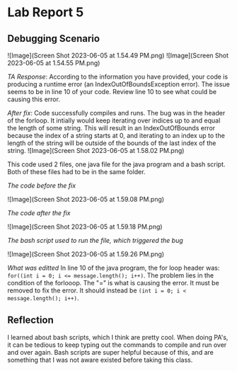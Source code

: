 # Lab Report 5

## Debugging Scenario

![Image](Screen Shot 2023-06-05 at 1.54.49 PM.png)
![Image](Screen Shot 2023-06-05 at 1.54.55 PM.png)

*TA Response*: According to the information you have provided, your code is producing a runtime error (an IndexOutOfBoundsException error). The issue seems to be in line 10 of your code. Review line 10 to see what could be causing this error. 

*After fix*: Code successfully compiles and runs. The bug was in the header of the forloop. It intially would keep iterating over indices up to and equal the length of some string. This will result in an IndexOutOfBounds error because the index of a string starts at 0, and iterating to an index up to the length of the string will be outside of the bounds of the last index of the string. 
![Image](Screen Shot 2023-06-05 at 1.58.02 PM.png)

This code used 2 files, one java file for the java program and a bash script. Both of these files had to be in the same folder.

*The code before the fix*

![Image](Screen Shot 2023-06-05 at 1.59.08 PM.png)

*The code after the fix*

![Image](Screen Shot 2023-06-05 at 1.59.18 PM.png)

*The bash script used to run the file, which triggered the bug*

![Image](Screen Shot 2023-06-05 at 1.59.26 PM.png)

*What was editted*
In line 10 of the java program, the for loop header was: `for((int i = 0; i <= message.length(); i++)`. The problem lies in the condition of the forlooop. The "=" is what is causing the error. It must be removed to fix the error. It should instead be `(int i = 0; i < message.length(); i++)`.

## Reflection
I learned about bash scripts, which I think are pretty cool. When doing PA's, it can be tedious to keep typing out the commands to compile and run over and over again. Bash scripts are super helpful because of this, and are something that I was not aware existed before taking this class.
